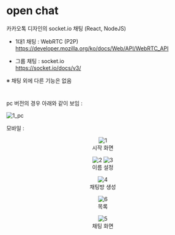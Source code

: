 # open chat

카카오톡 디자인의 socket.io 채팅 (React, NodeJS)

- 1대1 채팅 : WebRTC (P2P)  
  https://developer.mozilla.org/ko/docs/Web/API/WebRTC_API

- 그룹 채팅 : socket.io  
  https://socket.io/docs/v3/

※ 채팅 외에 다른 기능은 없음

#

pc 버전의 경우 아래와 같이 보임 :

![1_pc](./src/assets/img/1_pc.PNG)

모바일 :

<div align="center">

![1](./src/assets/img/1.PNG)  
시작 화면

![2](./src/assets/img/2.PNG) ![3](./src/assets/img/3.PNG)  
이름 설정

![4](./src/assets/img/4.PNG)  
채팅방 생성

![6](./src/assets/img/6.PNG)  
목록

![5](./src/assets/img/5.PNG)  
채팅 화면

</div>
